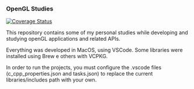 ### OpenGL Studies

<a href='https://coveralls.io/github/YvensFaos/openglStudies?branch=master'><img src='https://coveralls.io/repos/github/YvensFaos/openglStudies/badge.svg?branch=master' alt='Coverage Status' /></a>

This repository contains some of my personal studies while developing and studying openGL applications and related APIs.

Everything was developed in MacOS, using VSCode. Some libraries were installed using Brew e others with VCPKG.

In order to run the projects, you must configure the .vscode files (c_cpp_properties.json and tasks.json) to replace the current libraries/includes path with your own.

